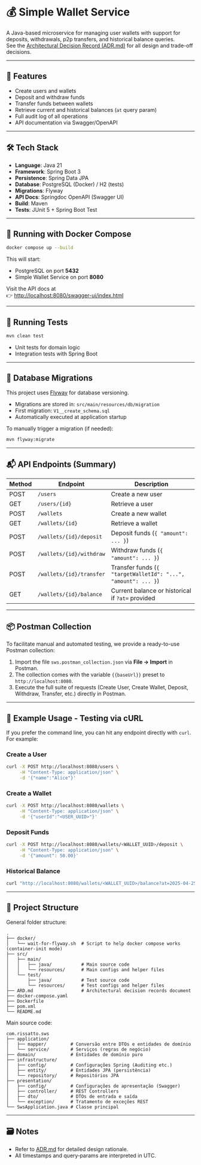 # 💰 Simple Wallet Service

A Java-based microservice for managing user wallets with support for deposits, withdrawals, p2p transfers, and historical balance queries.  
See the [Architectural Decision Record (ADR.md)](ADR.md) for all design and trade-off decisions.

---

## 🚀 Features

- Create users and wallets
- Deposit and withdraw funds
- Transfer funds between wallets
- Retrieve current and historical balances (`at` query param)
- Full audit log of all operations
- API documentation via Swagger/OpenAPI

---

## 🛠️ Tech Stack

- **Language**: Java 21
- **Framework**: Spring Boot 3
- **Persistence**: Spring Data JPA
- **Database**: PostgreSQL (Docker) / H2 (tests)
- **Migrations**: Flyway
- **API Docs**: Springdoc OpenAPI (Swagger UI)
- **Build**: Maven
- **Tests**: JUnit 5 + Spring Boot Test

---

## 🐳 Running with Docker Compose

```bash
docker compose up --build
```

This will start:

- PostgreSQL on port **5432**
- Simple Wallet Service on port **8080**

Visit the API docs at  
👉 [http://localhost:8080/swagger-ui/index.html](http://localhost:8080/swagger-ui/index.html)

---

## 🧪 Running Tests

```bash
mvn clean test
```

- Unit tests for domain logic
- Integration tests with Spring Boot

---

## 🧱 Database Migrations

This project uses [Flyway](https://flywaydb.org/) for database versioning.

- Migrations are stored in: `src/main/resources/db/migration`
- First migration: `V1__create_schema.sql`
- Automatically executed at application startup

To manually trigger a migration (if needed):

```bash
mvn flyway:migrate
```

---

## 📬 API Endpoints (Summary)

| Method | Endpoint                             | Description                                          |
|--------|--------------------------------------|------------------------------------------------------|
| POST   | `/users`                             | Create a new user                                    |
| GET    | `/users/{id}`                        | Retrieve a user                                      |
| POST   | `/wallets`                           | Create a new wallet                                  |
| GET    | `/wallets/{id}`                      | Retrieve a wallet                                    |
| POST   | `/wallets/{id}/deposit`              | Deposit funds (`{ "amount": ... }`)                  |
| POST   | `/wallets/{id}/withdraw`             | Withdraw funds (`{ "amount": ... }`)                 |
| POST   | `/wallets/{id}/transfer`             | Transfer funds (`{ "targetWalletId": "...", "amount": ... }`) |
| GET    | `/wallets/{id}/balance`              | Current balance or historical if `?at=` provided      |

---

## 📦 Postman Collection

To facilitate manual and automated testing, we provide a ready-to-use Postman collection:

1. Import the file `sws.postman_collection.json` via **File → Import** in Postman.
2. The collection comes with the variable `{{baseUrl}}` preset to `http://localhost:8080`.
3. Execute the full suite of requests (Create User, Create Wallet, Deposit, Withdraw, Transfer, etc.) directly in Postman.

---

## 📖 Example Usage - Testing via cURL

If you prefer the command line, you can hit any endpoint directly with `curl`. For example:

### Create a User

```bash
curl -X POST http://localhost:8080/users \
     -H "Content-Type: application/json" \
     -d '{"name":"Alice"}'
```

### Create a Wallet

```bash
curl -X POST http://localhost:8080/wallets \
     -H "Content-Type: application/json" \
     -d '{"userId":"<USER_UUID>"}'
```

### Deposit Funds

```bash
curl -X POST http://localhost:8080/wallets/<WALLET_UUID>/deposit \
     -H "Content-Type: application/json" \
     -d '{"amount": 50.00}'
```

### Historical Balance

```bash
curl "http://localhost:8080/wallets/<WALLET_UUID>/balance?at=2025-04-25T19:00:00Z"
```

---

## 📁 Project Structure

General folder structure:

```
.
├── docker/
│   └── wait-for-flyway.sh  # Script to help docker compose works (container-init mode)
├── src/
│   ├── main/
│   │   ├── java/           # Main source code
│   │   └── resources/      # Main configs and helper files
│   └── test/                   
│       ├── java/           # Test source code
│       └── resources/      # Test configs and helper files
├── ARD.md                  # Architectural decision records document
├── docker-compose.yaml
├── Dockerfile
├── pom.xml 
└── README.md

```

Main source code:

```
com.rissatto.sws
├── application/
│   ├── mapper/         # Conversão entre DTOs e entidades de domínio
│   └── service/        # Serviços (regras de negócio)
├── domain/             # Entidades de domínio puro
├── infrastructure/
│   ├── config/         # Configurações Spring (Auditing etc.)
│   ├── entity/         # Entidades JPA (persistência)
│   └── repository/     # Repositórios JPA
├── presentation/
│   ├── config/         # Configurações de apresentação (Swagger)
│   ├── controller/     # REST Controllers
│   ├── dto/            # DTOs de entrada e saída
│   └── exception/      # Tratamento de exceções REST
└── SwsApplication.java # Classe principal
```

---

## 🗃️ Notes

- Refer to [ADR.md](ADR.md) for detailed design rationale.
- All timestamps and query‐params are interpreted in UTC.  
